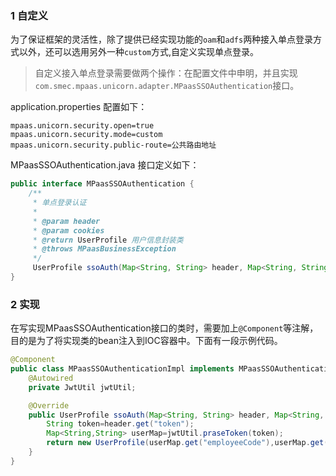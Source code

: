 ### 1 自定义

为了保证框架的灵活性，除了提供已经实现功能的`oam`和`adfs`两种接入单点登录方式以外，还可以选用另外一种`custom`方式,自定义实现单点登录。

> 自定义接入单点登录需要做两个操作：在配置文件中申明，并且实现`com.smec.mpaas.unicorn.adapter.MPaasSSOAuthentication`接口。

application.properties 配置如下：
```properties
mpaas.unicorn.security.open=true
mpaas.unicorn.security.mode=custom
mpaas.unicorn.security.public-route=公共路由地址
```

MPaasSSOAuthentication.java 接口定义如下：
```java
public interface MPaasSSOAuthentication {
    /**
     * 单点登录认证
     *
     * @param header
     * @param cookies
     * @return UserProfile 用户信息封装类
     * @throws MPaasBusinessException
     */
     UserProfile ssoAuth(Map<String, String> header, Map<String, String> cookies) throws MPaasBusinessException;
}
```

### 2 实现

在写实现MPaasSSOAuthentication接口的类时，需要加上`@Component`等注解，目的是为了将实现类的bean注入到IOC容器中。下面有一段示例代码。

```java
@Component
public class MPaasSSOAuthenticationImpl implements MPaasSSOAuthentication{
    @Autowired
    private JwtUtil jwtUtil;

    @Override
    public UserProfile ssoAuth(Map<String, String> header, Map<String, String> cookies) throws MPaasBusinessException{
        String token=header.get("token");
        Map<String,String> userMap=jwtUtil.praseToken(token);
        return new UserProfile(userMap.get("employeeCode"),userMap.get("employeeName"),token,false);
    }
}
```


